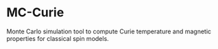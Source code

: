 # MC-Curie
Monte Carlo simulation tool to compute Curie temperature and magnetic properties for classical spin models. 
